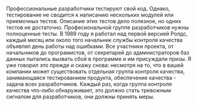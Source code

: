 Профессиональные разработчики тестируют свой код. Однако, тестирование не сводится к написанию нескольких модулей или приемочных тестов.
Описание этих тестов дело полезное, но одних тестов не достаточно. Професиональной группе разработчиков нужны полноценные тесты.
В 1989 году я работал над первой версией Ролдс, каждый месяц или около того начальник службы контроля качества объявлял день работы над ошибками.
Все участники проекта, от начальников до програмистов, от секретарей до администраторов баз данных пытались вызвать сбой в программе и им присуждали призы.
Я уже говорил это прежде и скажу снова: несмотря на то, что в вашей компании может существовать отдельная группа контроля качества, занимающаяся тестированием продукта, обеспечение качества - задача всех разработчиков.
Каждый раз, когда группа контроля качества что-либо обнаруживает, это должно стать тревожным сигналом для разработчиков, они должны принять меры.
